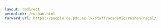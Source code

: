 ```yaml
---
layout: redirect
permalink: /roshan.html
forward_url: https://people.ce.pdn.ac.lk/staff/academic/roshan-ragel/
---
```

